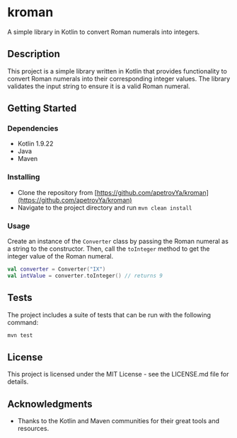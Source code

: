 # kroman

A simple library in Kotlin to convert Roman numerals into integers.

## Description

This project is a simple library written in Kotlin that provides functionality 
to convert Roman numerals into their corresponding integer values. The 
library validates the input string to ensure it is a valid Roman numeral.

## Getting Started

### Dependencies

* Kotlin 1.9.22
* Java
* Maven

### Installing

* Clone the repository from [https://github.com/apetrovYa/kroman](https://github.com/apetrovYa/kroman)
* Navigate to the project directory and run `mvn clean install`

### Usage

Create an instance of the `Converter` class by passing the Roman numeral as a string to the constructor. Then, call the `toInteger` method to get the integer value of the Roman numeral.

```kotlin
val converter = Converter("IX")
val intValue = converter.toInteger() // returns 9
```

## Tests

The project includes a suite of tests that can be run with the following command:

```bash
mvn test
```

## License

This project is licensed under the MIT License - see the LICENSE.md file for details.

## Acknowledgments

* Thanks to the Kotlin and Maven communities for their great tools and resources.